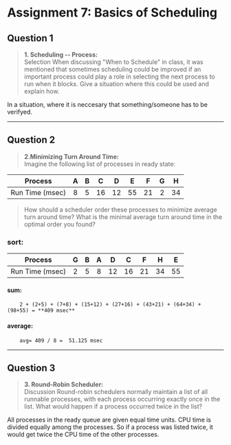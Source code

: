 # Assignment 7: Basics of Scheduling

## Question 1


>**1. Scheduling -- Process:**   
>Selection When discussing "When to Schedule" in class, it was mentioned that sometimes scheduling could be improved if an important process could play a role in selecting the next process to run when it blocks. Give a situation where this could be used and explain how.

In a situation, where it is neccesary that something/someone has to be verifyed. 

_____
## Question 2

>**2.Minimizing Turn Around Time:**  
 Imagine the following list of processes in ready state:

|          Process         | A | B | C  | D  | E  | F  | G | H  |
|:------------------------:|:-:|:-:|:--:|:--:|:--:|:--:|:-:|:--:|
|       Run Time (msec)    | 8 | 5 | 16 | 12 | 55 | 21 | 2 | 34 |

>How should a scheduler order these processes to minimize average turn around time? What is the minimal average turn around time in the optimal order you found?

### sort:

|          Process         | G | B | A | D  | C  | F  | H  | E  |
|:------------------------:|:-:|:-:|:-:|:--:|:--:|:--:|:--:|:--:|
|       Run Time (msec)    | 2 | 5 | 8 | 12 | 16 | 21 | 34 | 55 |

#### sum:
        2 + (2+5) + (7+8) + (15+12) + (27+16) + (43+21) + (64+34) + (98+55) = **409 msec**

#### average: 
        avg= 409 / 8 =  51.125 msec

_____
## Question 3

>**3. Round-Robin Scheduler:**  
Discussion Round-robin schedulers normally maintain a list of all runnable processes, with each process occurring exactly once in the list. What would happen if a process occurred twice in the list?

All processes in the ready queue are given equal time units. CPU time is divided equally among the processes. 
So if a process was listed twice, it would get twice the CPU time of the other processes.
